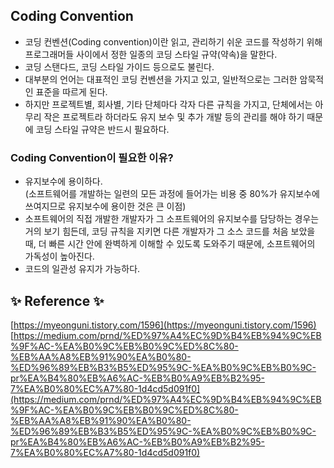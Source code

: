 ## Coding Convention
- 코딩 컨벤션(Coding convention)이란 읽고, 관리하기 쉬운 코드를 작성하기 위해 프로그래머들 사이에서 정한 일종의 코딩 스타일 규약(약속)을 말한다.
- 코딩 스탠다드, 코딩 스타일 가이드 등으로도 불린다.
- 대부분의 언어는 대표적인 코딩 컨벤션을 가지고 있고, 일반적으로는 그러한 암묵적인 표준을 따르게 된다.
- 하지만 프로젝트별, 회사별, 기타 단체마다 각자 다른 규칙을 가지고, 단체에서는 아무리 작은 프로젝트라 하더라도 유지 보수 및 추가 개발 등의 관리를 해야 하기 때문에 코딩 스타일 규약은 반드시 필요하다.


### Coding Convention이 필요한 이유?
- 유지보수에 용이하다.   
  (소프트웨어를 개발하는 일련의 모든 과정에 들어가는 비용 중 80%가 유지보수에 쓰여지므로 유지보수에 용이한 것은 큰 이점)
- 소프트웨어의 직접 개발한 개발자가 그 소프트웨어의 유지보수를 담당하는 경우는 거의 보기 힘든데, 코딩 규칙을 지키면 다른 개발자가 그 소스 코드를 처음 보았을 때, 더 빠른 시간 안에 완벽하게 이해할 수 있도록 도와주기 때문에, 소프트웨어의 가독성이 높아진다.
- 코드의 일관성 유지가 가능하다.


## ✨ Reference ✨
[https://myeonguni.tistory.com/1596](https://myeonguni.tistory.com/1596)
[https://medium.com/prnd/%ED%97%A4%EC%9D%B4%EB%94%9C%EB%9F%AC-%EA%B0%9C%EB%B0%9C%ED%8C%80-%EB%AA%A8%EB%91%90%EA%B0%80-%ED%96%89%EB%B3%B5%ED%95%9C-%EA%B0%9C%EB%B0%9C-pr%EA%B4%80%EB%A6%AC-%EB%B0%A9%EB%B2%95-7%EA%B0%80%EC%A7%80-1d4cd5d091f0](https://medium.com/prnd/%ED%97%A4%EC%9D%B4%EB%94%9C%EB%9F%AC-%EA%B0%9C%EB%B0%9C%ED%8C%80-%EB%AA%A8%EB%91%90%EA%B0%80-%ED%96%89%EB%B3%B5%ED%95%9C-%EA%B0%9C%EB%B0%9C-pr%EA%B4%80%EB%A6%AC-%EB%B0%A9%EB%B2%95-7%EA%B0%80%EC%A7%80-1d4cd5d091f0)


